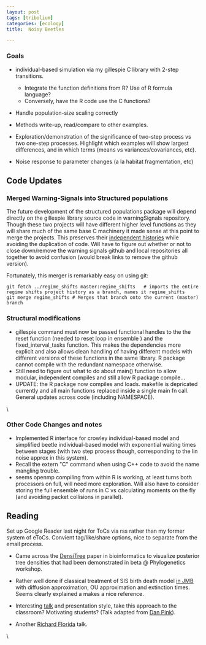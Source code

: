 ```yaml
---
layout: post
tags: [tribolium]
categories: [ecology]
title:  Noisy Beetles

---
```







### Goals

-   individual-based simulation via my gillespie C library with 2-step
    transitions.
    -   Integrate the function definitions from R? Use of R formula
        language?
    -   Conversely, have the R code use the C functions?

-   Handle population-size scaling correctly
-   Methods write-up, read/compare to other examples.
-   Exploration/demonstration of the significance of two-step process vs
    two one-step processes. Highlight which examples will show largest
    differences, and in which terms (means vs variances/covariances,
    etc).
-   Noise response to parameter changes (a la habitat fragmentation,
    etc)

Code Updates
------------

### Merged Warning-Signals into Structured populations

The future development of the structured populations package will depend
directly on the gillespie library source code in warningSignals
repository. Though these two projects will have different higher level
functions as they will share much of the same base C machinery it made
sense at this point to merge the projects. This preserves their
[independent
histories](http://github.com/cboettig/structured-populations/network "http://github.com/cboettig/structured-populations/network")
while avoiding the duplication of code. Will have to figure out whether
or not to close down/remove the warning signals github and local
repositories all together to avoid confusion (would break links to
remove the github version).

Fortunately, this merger is remarkably easy on using git:

~~~~ {.de1}
git fetch ../regime_shifts master:regime_shifts   # imports the entire regime shifts project history as a branch, names it regime_shifts
git merge regime_shifts # Merges that branch onto the current (master) branch
~~~~

### Structural modifications

-   gillespie command must now be passed functional handles to the the
    reset function (needed to reset loop in ensemble ) and the
    fixed\_interval\_tasks function. This makes the dependencies more
    explicit and also allows clean handling of having different models
    with different versions of these functions in the same library. R
    package cannot compile with the redundant namespace otherwise.
-   Still need to figure out what to do about main() function to allow
    modular, independent compiles and still allow R package compile...
-   UPDATE: the R package now compiles and loads. makefile is depricated
    currently and all main functions replaced inside a single main fn
    call. General updates across code (including NAMESPACE).

\

### Other Code Changes and notes

-   Implemented R interface for crowley individual-based model and
    simplified beetle individual-based model with exponential waiting
    times between stages (with two step process though, corresponding to
    the lin noise approx in this system).
-   Recall the extern "C" command when using C++ code to avoid the name
    mangling trouble.
-   seems openmp compiling from within R is working, at least turns both
    processors on full, will need more exploration. Will also have to
    consider storing the full ensemble of runs in C vs calculating
    moments on the fly (and avoiding packet collisions in parallel).

Reading
-------

Set up Google Reader last night for ToCs via rss rather than my former
system of eToCs. Convient tag/like/share options, nice to separate from
the email process.

-   Came across the
    [DensiTree](http://hdl.handle.net/10.1093/bioinformatics/btq110 "doi:10.1093/bioinformatics/btq110")
    paper in bioinformatics to visualize posterior tree densities that
    had been demonstrated in beta @ Phylogenetics workshop.
-   Rather well done if classical treatment of SIS birth death model [in
    JMB](http://hdl.handle.net/10.1007/s00285-010-0336-x "doi:10.1007/s00285-010-0336-x")
    with diffusion approximation, OU approximation and extinction times.
    Seems clearly explained a makes a nice reference.

-   Interesting
    [talk](http://www.youtube.com/watch?v=u6XAPnuFjJc&feature=player_embedded "http://www.youtube.com/watch?v=u6XAPnuFjJc&feature=player_embedded")
    and presentation style, take this approach to the classroom?
    Motivating students? (Talk adapted from [Dan
    Pink](http://www.youtube.com/watch?v=_mG-hhWL_ug&feature=channel "http://www.youtube.com/watch?v=_mG-hhWL_ug&feature=channel")).
-   Another [Richard
    Florida](http://www.youtube.com/watch?v=iLstkIZ5t8g&feature=related "http://www.youtube.com/watch?v=iLstkIZ5t8g&feature=related")
    talk.

\

